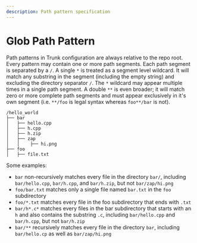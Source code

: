 ```yaml
---
description: Path pattern specification
---
```


# Glob Path Pattern

Path patterns in Trunk configuration are always relative to the repo root. Every pattern may contain one or more path segments. Each path segment is separated by a `/`. A single `*` is treated as a segment level wildcard. It will match any substring in the segment (including the empty string) and excluding the directory separator `/`. The `*` wildcard may appear multiple times in a single path segment. A double `**` is even broader; it will match zero or more complete path segments and must appear exclusively in it's own segment (i.e. `**/foo` is legal syntax whereas `foo**/bar` is not).

```none
/hello_world
├── bar
│   ├── hello.cpp
│   ├── h.cpp
│   ├── h.zip
│   ├── zap
│   │    ├── hi.png
├── foo
│   ├── file.txt
```

Some examples:

* `bar` non-recursively matches every file in the directory `bar/`, including `bar/hello.cpp`, `bar/h.cpp`, and `bar/h.zip`, but not `bar/zap/hi.png`
* `foo/bar.txt` matches only a single file named `bar.txt` in the `foo` subdirectory
* `foo/*.txt` matches every file in the foo subdirectory that ends with `.txt`
* `bar/h*.c*` matches every files in the bar subdirectory that starts with an `h` and also contains the substring `.c`, including `bar/hello.cpp` and `bar/h.cpp`, but not `bar/h.zip`
* `bar/**` recursively matches every file in the directory `bar`, including `bar/hello.cp` as well as `bar/zap/hi.png`
